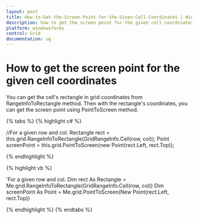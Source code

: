 ```yaml
---
layout: post
title: How-to-Get-the-Screen-Point-for-the-Given-Cell-Coordinates | Windows Forms | Syncfusion
description: how to get the screen point for the given cell coordinates
platform: windowsforms
control: Grid
documentation: ug
---
```


# How to get the screen point for the given cell coordinates

You can get the cell's rectangle in grid coordinates from RangeInfoToRectangle method. Then with the rectangle's coordinates, you can get the screen point using PointToScreen method.

{% tabs %}
{% highlight c# %}

//For a given row and col.
Rectangle rect = this.grid.RangeInfoToRectangle(GridRangeInfo.Cell(row, col));
Point screenPoint = this.grid.PointToScreen(new Point(rect.Left, rect.Top));

{% endhighlight %}

{% highlight vb %}

'For a given row and col.
Dim rect As Rectangle = Me.grid.RangeInfoToRectangle(GridRangeInfo.Cell(row, col))
Dim screenPoint As Point = Me.grid.PointToScreen(New Point(rect.Left, rect.Top))

{% endhighlight %}
{% endtabs %}
